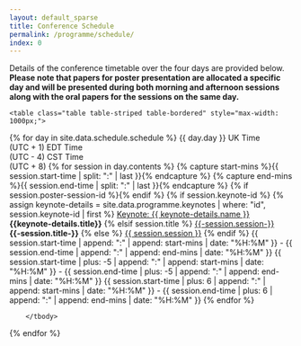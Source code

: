 ```yaml
---
layout: default_sparse
title: Conference Schedule
permalink: /programme/schedule/
index: 0
---
```


Details of the conference timetable over the four days are provided below. <strong>Please note that papers for poster presentation are allocated a specific day and will be presented during both morning and afternoon sessions along with the oral papers for the sessions on the same day.</strong>

<div class="row pl-2 pr-2 pt-2 pb-2 mx-auto justify-content-center">

	<table class="table table-striped table-bordered" style="max-width: 1000px;">
{% for day in site.data.schedule.schedule %}
	  	<thead class="thead-dark">
		  	<!--<tr><th scope="col" colspan="4">{{ day.day }}</th></tr>
		    <tr><th scope="col">Session</th>
		        <th scope="col">UK Time<br>(UTC + 1)</th>
		        <th scope="col">EDT Time<br>(UTC - 4)</th>
		        <th scope="col">CST Time<br>(UTC + 8)</th>
		    </tr>-->
		    <tr><th scope="col">{{ day.day }}</th>
		        <th scope="col" style="text-align: center;">UK Time<br>(UTC + 1)</th>
		        <th scope="col" style="text-align: center;">EDT Time<br>(UTC - 4)</th>
		        <th scope="col" style="text-align: center;">CST Time<br>(UTC + 8)</th>
		    </tr>
	    </thead>
        <tbody>
        	{% for session in day.contents %}
        		{% capture start-mins %}{{ session.start-time | split: ":" | last }}{% endcapture %}
        		{% capture end-mins %}{{ session.end-time | split: ":" | last }}{% endcapture %}
            <tr >
                <td><a class="anchor" id="session-id-{{session.session-id}}"></a>
                	{% if session.poster-session-id %}<a class="anchor" id="poster-session-id-{{session.poster-session-id}}"></a>{% endif %}
                	{% if session.keynote-id %}
                		{% assign keynote-details = site.data.programme.keynotes | where: "id", session.keynote-id | first %}
                		<a href="{{site.baseurl}}/programme/keynotes/#{{session.keynote-id}}">Keynote: {{ keynote-details.name }}</a><br><strong>{{keynote-details.title}}</strong>
                	{% elsif session.title %}
                		<a href="{{site.baseurl}}/programme/accepted-papers/#session-id-{{session.session-id}}">{{-session.session-}}</a><br><strong>{{-session.title-}}</strong>
                	{% else %}
                		<a href="{{site.baseurl}}/programme/accepted-papers/#session-id-{{session.session-id}}">{{ session.session }}</a>
                	{% endif %}
            	</td>
                <td style="text-align: center;">
                	{{ session.start-time | append: ":" | append: start-mins | date: "%H:%M" }} - 
                    {{ session.end-time   | append: ":" | append: end-mins | date: "%H:%M" }}</td>
                <td style="text-align: center;">
                	{{ session.start-time | plus: -5 | append: ":" | append: start-mins | date: "%H:%M" }} - 
                    {{ session.end-time   | plus: -5 | append: ":" | append: end-mins | date: "%H:%M" }}</td>
                <td style="text-align: center;">
                	{{ session.start-time | plus: 6 | append: ":" | append: start-mins | date: "%H:%M" }} - 
                    {{ session.end-time   | plus: 6 | append: ":" | append: end-mins | date: "%H:%M" }}</td>
            </tr>
            {% endfor %}
        </tbody>
        <tbody >
        	
        </tbody>
{% endfor %}
    </table>

</div>




